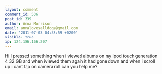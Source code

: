 ```yaml
---
layout: comment
comment_id: 536
post_id: 339
author: Anna Morrison
email: annalovesalldogs@gmail.com
date: '2011-07-03 04:38:59 +0200'
visible: true
ip: 124.186.166.207
---
```

Hi I pressed something when i viewed albums on my ipod touch generation 4  32 GB and when iviewed them again it had gone down and when i scroll up i cant tap on camera roll can you help me?
